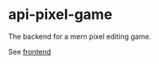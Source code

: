 # api-pixel-game

The backend for a mern pixel editing game. 

See [frontend](https://github.com/zach-ferguson/pixel-game)
